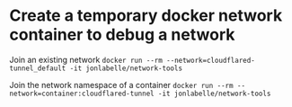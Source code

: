 # Create a temporary docker network container to debug a network

Join an existing network
`docker run --rm --network=cloudflared-tunnel_default -it jonlabelle/network-tools`

Join the network namespace of a container
`docker run --rm --network=container:cloudflared-tunnel -it jonlabelle/network-tools`
